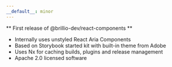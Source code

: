 ```yaml
---
__default__: minor
---
```


** First release of @brillio-dev/react-components **

- Internally uses unstyled React Aria Components
- Based on Storybook started kit with built-in theme from Adobe
- Uses Nx for caching builds, plugins and release management
- Apache 2.0 licensed software
